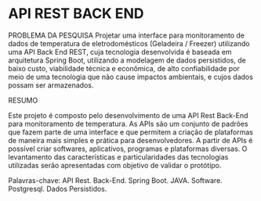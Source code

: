# API REST BACK END 

PROBLEMA DA PESQUISA
Projetar  uma interface para monitoramento de dados de temperatura de eletrodomésticos (Geladeira / Freezer)  utilizando uma API  Back End REST, cuja tecnologia desenvolvida é baseada em arquitetura Spring Boot, utilizando a modelagem de dados persistidos, de baixo custo, viabilidade técnica e econômica, de alto confiabilidade por meio de uma tecnologia  que não cause impactos ambientais, e cujos dados possam ser armazenados.


RESUMO

Este projeto é composto pelo desenvolvimento de uma API Rest Back-End para monitoramento de temperatura. As APIs são um conjunto de padrões que fazem parte de uma interface e que permitem a criação de plataformas de maneira mais simples e prática para desenvolvedores. A partir de APIs é possível criar softwares, aplicativos, programas e plataformas diversas. O levantamento das características e particularidades das tecnologias utilizadas serão apresentadas com objetivo de validar o protótipo.

Palavras-chave: API Rest. Back-End. Spring Boot. JAVA. Software. Postgresql. Dados Persistidos.


